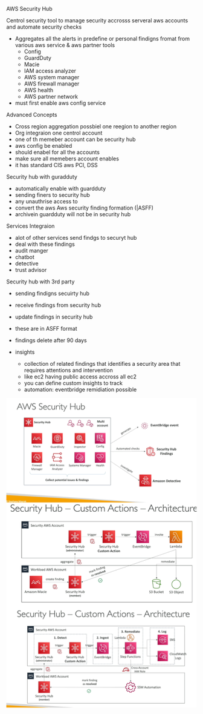 AWS Security Hub

Centrol security tool to manage security accrosss serveral aws accounts and automate security checks

- Aggregates all the alerts in predefine or personal findigns fromat from various aws service & aws partner tools
    - Config
    - GuardDuty
    - Macie
    - IAM access analyzer
    - AWS system manager
    - AWS firewall manager
    - AWS health
    - AWS partner network
- must first enable aws config service

Advanced Concepts

- Cross region aggregation possbiel one reegion to another region
- Org integraion one centrol account
- one of th memeber account can be security hub
- aws config be enabled
-  should enabel for all the accounts
- make sure all memebers account enables
- it has standard CIS aws PCI, DSS

Security hub with guradduty

- automatically enable with guardduty
- sending finers to security hub
- any unauthrise access to
- convert the aws Aws security finding formation (|ASFF)
- archivein guardduty will not be in security hub

Services Integraion

- alot of other services send findgs to securyt hub
- deal with these findings
- audit manger
- chatbot
- detective
- trust advisor

Security hub with 3rd party
- sending findigns secuirty hub
- receive findings from security hub
- update findings in security hub
- these are in ASFF format

- findings delete after 90 days


- insights
    - collection of related findings that identifies a security area that requires attentions and intervention
    - like ec2 having public access accross all ec2
    - you can define custom insights to track
    - automation: eventbridge remidiation possible



<img src="img/2.1.png"  style="float: left; margin-right: 10px;" />

<img src="img/2.2.png"  style="float: left; margin-right: 10px;" />

<img src="img/2.3.png"  style="float: left; margin-right: 10px;" />